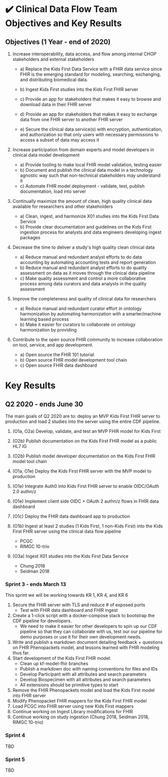 
# ✔️ Clinical Data Flow Team Objectives and Key Results

## Objectives (1 Year - end of 2020)

1. Increase interoperability, data access, and flow among internal
   CHOP stakeholders and external stakeholders

    - a) Replace the Kids First Data Service with a FHIR data service since FHIR
      is the emerging standard for modeling, searching, exchanging, and
      distributing biomedical data.

    - b) Ingest Kids First studies into the Kids First FHIR server

    - c) Provide an app for stakeholders that makes it easy to
      browse and download data in their FHIR server

    - d) Provide an app for stakeholders that makes it easy to exchange
      data from one FHIR server to another FHIR server

    - e) Secure the clinical data service(s) with encryption, authentication, and
      authorization so that only users with necessary permissions to
      access a subset of data may access it

2. Increase participation from domain experts and model developers
   in clinical data model development

    - a) Provide tooling to make local FHIR model validation, testing easier
    - b) Document and publish the clinical data model in a technology agnostic way
      such that non-technical stakeholders may understand it
    - c) Automate FHIR model deployment - validate, test, publish documentation,
      load into server

3. Continually maximize the amount of clean, high quality clinical data available
   for researchers and other stakeholders

   - a) Clean, ingest, and harmonize X01 studies into the Kids First
        Data Service
   - b) Provide clear documentation and guidelines on the Kids First ingestion
        process for analysts and data engineers developing ingest packages

4. Decrease the time to deliver a study's high quality clean clinical data

    - a) Reduce manual and redundant analyst efforts to do data accounting by
      automating accounting tests and report generation
    - b) Reduce manual and redundant analyst efforts to do quality assessment
      on data as it moves through the clinical data pipeline    
    - c) Make quality assessment and control a more collaborative process among
      data curators and data analysts in the quality assessment

5. Improve the completeness and quality of clinical data for researchers

    - a) Reduce manual and redundant curator effort in ontology harmonization
      by automating harmonization with a smarter/machine learning based process
    - b) Make it easier for curators to collaborate on ontology harmonization by
      providing

6. Contribute to the open source FHIR community to increase collaboration on
   tool, service, and app development.

   - a) Open source the FHIR 101 tutorial  
   - b) Open source FHIR model development tool chain
   - c) Open source FHIR data dashboard


# Key Results

## Q2 2020 - ends June 30

The main goals of Q2 2020 are to: deploy an MVP Kids First FHIR server to
production and load 2 studies into the server using the entire CDF pipeline.

1. (O1a, O2a) Develop, validate, and test an MVP FHIR model for Kids First
2. (O2b) Publish documentation on the Kids First FHIR model as a public HL7 IG
3. (O2b) Publish model developer documentation on the Kids First FHIR model tool chain

4. (O1a, O1e) Deploy the Kids First FHIR server with the MVP model to production
5. (O1e) Integrate Auth0 into Kids First FHIR server to enable OIDC/OAuth 2.0 authn/z

6. (O1e) Implement client side OIDC + OAuth 2 authn/z flows in FHIR data dashboard
7. (O1c) Deploy the FHIR data dashboard app to production

8. (O1b) Ingest at least 2 studies (1 Kids First, 1 non-Kids First) into the
   Kids First FHIR server using the clinical data flow pipeline
   - PCGC
   - RIMGC 10-trio
9. (O3a) Ingest X01 studies into the Kids First Data Service
    - Chung 2018
    - Seidman 2018

### Sprint 3 - ends March 13

This sprint we will be working towards KR 1, KR 4, and KR 6

1. Secure the FHIR server with TLS and reduce # of exposed ports
    - Test with FHIR data dashboard and FHIR ingest
2. Create a 1-click script with a docker-compose stack to bootstrap the CDF pipeline
   for developers.
    - We need to make it easier for other developers to spin up our CDF pipeline so that
     they can collaborate with us, test our our pipeline for demo purposes or
     use it for their own development needs.
3. Write and publish a markdown document detailing feedback + questions on FHIR
   Phenopackets model, and lessons learned with FHIR modeling thus far.
4. Start development of the Kids First FHIR model:
    - Clean up kf-model-fhir branches
    - Publish a markdown doc with naming conventions for files and IDs  
    - Develop Participant with all attributes and search parameters
    - Develop Biospecimen with all attributes and search parameters
    - All extensions should be primitive types to start
5. Remove the FHIR Phenopackets model and load the Kids First model into FHIR server
6. Modify Phenopacket FHIR mappers for the Kids First FHIR model
7. Load PCGC into FHIR server using new Kids First mappers
8. Continue working on Ingest Library modifications for FHIR
9. Continue working on study ingestion (Chung 2018, Seidman 2018, RIMGC 10-trio)

### Sprint 4
TBD

### Sprint 5
TBD

